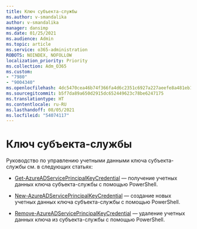 ```yaml
---
title: Ключ субъекта-службы
ms.author: v-smandalika
author: v-smandalika
manager: dansimp
ms.date: 01/25/2021
ms.audience: Admin
ms.topic: article
ms.service: o365-administration
ROBOTS: NOINDEX, NOFOLLOW
localization_priority: Priority
ms.collection: Adm_O365
ms.custom:
- "7980"
- "9004340"
ms.openlocfilehash: 4dc5470cea46b74f366fa4d6c2351c6927a227aeefe8a481eb1ca4e78808760b
ms.sourcegitcommit: b5f7da89a650d2915dc652449623c78be6247175
ms.translationtype: HT
ms.contentlocale: ru-RU
ms.lasthandoff: 08/05/2021
ms.locfileid: "54074117"
---
```

# <a name="service-principal-key"></a>Ключ субъекта-службы

Руководство по управлению учетными данными ключа субъекта-службы см. в следующих статьях:

- [Get-AzureADServicePrincipalKeyCredential](https://docs.microsoft.com/powershell/module/azuread/get-azureadserviceprincipalkeycredential) — получение учетных данных ключа субъекта-службы с помощью PowerShell.

- [New-AzureADServicePrincipalKeyCredential](https://docs.microsoft.com/powershell/module/azuread/new-azureadserviceprincipalkeycredential) — создание новых учетных данных ключа субъекта-службы с помощью PowerShell.

- [Remove-AzureADServicePrincipalKeyCredential](https://docs.microsoft.com/powershell/module/azuread/remove-azureadserviceprincipalkeycredential) — удаление учетных данных ключа из субъекта-службы с помощью PowerShell.

